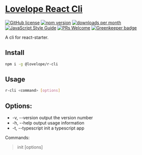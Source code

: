 # [Lovelope React Cli](https://github.com/lovelope/r-cli)

[![GitHub license](https://img.shields.io/badge/license-MIT-blue.svg)](https://github.com/lovelope/r-cli/blob/master/LICENSE)
[![npm version](https://img.shields.io/npm/v/@lovelope/r-cli.svg?style=flat)](https://www.npmjs.com/package/@lovelope/r-cli)
[![downloads per month](https://img.shields.io/npm/dm/@lovelope/r-cli.svg)](https://www.npmjs.org/package/@lovelope/r-cli)
[![JavaScript Style Guide](https://img.shields.io/badge/code_style-airbnb-brightgreen.svg)](https://github.com/airbnb/javascript)
[![PRs Welcome](https://img.shields.io/badge/PRs-welcome-brightgreen.svg)](https://github.com/lovelope/r-cli/pulls) [![Greenkeeper badge](https://badges.greenkeeper.io/lovelope/r-cli.svg)](https://greenkeeper.io/)

A cli for react-starter.

## Install

```bash
npm i -g @lovelope/r-cli
```

## Usage

```bash
r-cli <command> [options]
```

## Options:

- -v, --version output the version number
- -h, --help output usage information
- -t, --typescript init a typescript app

Commands:

> init [options] <name>
